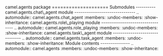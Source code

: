 camel.agents package ==================== Submodules \----------
camel.agents.chat\\_agent module \------------------------------- ..
automodule:: camel.agents.chat_agent :members: :undoc-members: :show-
inheritance: camel.agents.role\\_playing module
\--------------------------------- .. automodule:: camel.agents.role_playing
:members: :undoc-members: :show-inheritance: camel.agents.task\\_agent module
\------------------------------- .. automodule:: camel.agents.task_agent
:members: :undoc-members: :show-inheritance: Module contents \---------------
.. automodule:: camel.agents :members: :undoc-members: :show-inheritance:

